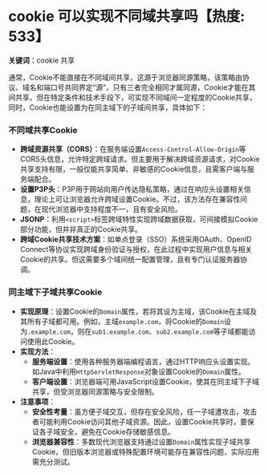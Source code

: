 # cookie 可以实现不同域共享吗【热度: 533】

**关键词**：cookie 共享

通常，Cookie不能直接在不同域间共享，这源于浏览器同源策略，该策略由协议、域名和端口号共同界定“源”，只有三者完全相同才属同源，Cookie才能在其间共享。但在特定条件和技术手段下，可实现不同域间一定程度的Cookie共享，同时，Cookie也能设置为在同主域下的子域间共享，具体如下：

### 不同域共享Cookie
- **跨域资源共享（CORS）**：在服务端设置`Access-Control-Allow-Origin`等CORS头信息，允许特定跨域请求。但主要用于解决跨域资源请求，对Cookie共享支持有限，一般仅能共享简单、非敏感的Cookie信息，且需客户端与服务端配合。
- **设置P3P头**：P3P用于网站向用户传达隐私策略，通过在响应头设置相关信息，理论上可让浏览器允许跨域设置Cookie。不过，该方法存在兼容性问题，在现代浏览器中支持程度不一，且有安全风险。
- **JSONP**：利用`<script>`标签跨域特性实现跨域数据获取，可间接模拟Cookie部分功能，但并非真正的Cookie共享。
- **跨域Cookie共享技术方案**：如单点登录（SSO）系统采用OAuth、OpenID Connect等协议实现跨域身份验证与授权，在此过程中实现用户信息与相关Cookie的共享。但这需要多个域间统一配置管理，且有专门认证服务器协调。

### 同主域下子域共享Cookie
- **实现原理**：设置Cookie的`Domain`属性，若将其设为主域，该Cookie在主域及其所有子域都可用。例如，主域`example.com`，将Cookie的`Domain`设为`.example.com`，则在`sub1.example.com`、`sub2.example.com`等子域都能访问使用此Cookie。
- **实现方法**：
    - **服务端设置**：使用各种服务器端编程语言，通过HTTP响应头设置实现。如Java中利用`HttpServletResponse`对象设置Cookie的`Domain`属性。
    - **客户端设置**：浏览器端可用JavaScript设置Cookie，使其在同主域下子域共享，但受浏览器同源策略与安全限制。
- **注意事项**：
    - **安全性考量**：虽方便子域交互，但存在安全风险，任一子域遭攻击，攻击者可能利用Cookie访问其他子域资源。因此，设置Cookie共享时，要保证各子域安全，避免在Cookie存储敏感信息。
    - **浏览器兼容性**：多数现代浏览器支持通过设置`Domain`属性实现子域共享Cookie，但旧版本浏览器或特殊配置环境可能存在兼容性问题，实际应用需充分测试。